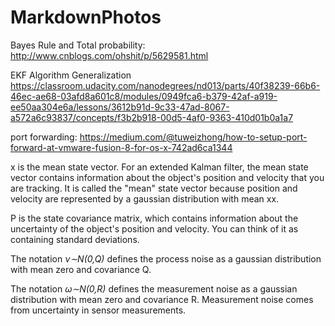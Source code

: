 # MarkdownPhotos

Bayes Rule and Total probability:
http://www.cnblogs.com/ohshit/p/5629581.html

EKF Algorithm Generalization
https://classroom.udacity.com/nanodegrees/nd013/parts/40f38239-66b6-46ec-ae68-03afd8a601c8/modules/0949fca6-b379-42af-a919-ee50aa304e6a/lessons/3612b91d-9c33-47ad-8067-a572a6c93837/concepts/f3b2b918-00d5-4af0-9363-410d01b0a1a7


port forwarding:
https://medium.com/@tuweizhong/how-to-setup-port-forward-at-vmware-fusion-8-for-os-x-742ad6ca1344

x is the mean state vector. For an extended Kalman filter, the mean state vector contains information about the object's position and velocity that you are tracking. It is called the "mean" state vector because position and velocity are represented by a gaussian distribution with mean xx.

P is the state covariance matrix, which contains information about the uncertainty of the object's position and velocity. You can think of it as containing standard deviations.

The notation *ν∼N(0,Q)* defines the process noise as a gaussian distribution with mean zero and covariance Q.

The notation *ω∼N(0,R)* defines the measurement noise as a gaussian distribution with mean zero and covariance R. Measurement noise comes from uncertainty in sensor measurements.


